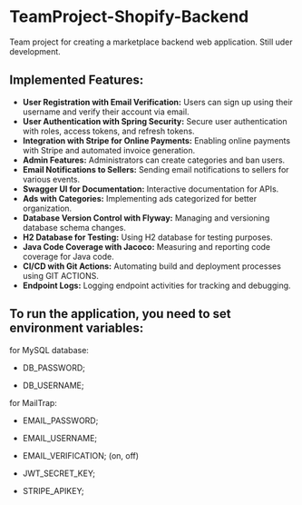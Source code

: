 # TeamProject-Shopify-Backend
Team project for creating a marketplace backend web application. Still uder development.

## Implemented Features:

- **User Registration with Email Verification:** Users can sign up using their username and verify their account via email.
- **User Authentication with Spring Security:** Secure user authentication with roles, access tokens, and refresh tokens.
- **Integration with Stripe for Online Payments:** Enabling online payments with Stripe and automated invoice generation.
- **Admin Features:** Administrators can create categories and ban users.
- **Email Notifications to Sellers:** Sending email notifications to sellers for various events.
- **Swagger UI for Documentation:** Interactive documentation for APIs.
- **Ads with Categories:** Implementing ads categorized for better organization.
- **Database Version Control with Flyway:** Managing and versioning database schema changes.
- **H2 Database for Testing:** Using H2 database for testing purposes.
- **Java Code Coverage with Jacoco:** Measuring and reporting code coverage for Java code.
- **CI/CD with Git Actions:** Automating build and deployment processes using GIT ACTIONS.
- **Endpoint Logs:** Logging endpoint activities for tracking and debugging.

## To run the application, you need to set environment variables:
for MySQL database:

- DB_PASSWORD;

- DB_USERNAME;

for MailTrap:

- EMAIL_PASSWORD;

- EMAIL_USERNAME;


- EMAIL_VERIFICATION; (on, off)

- JWT_SECRET_KEY;

- STRIPE_APIKEY;
